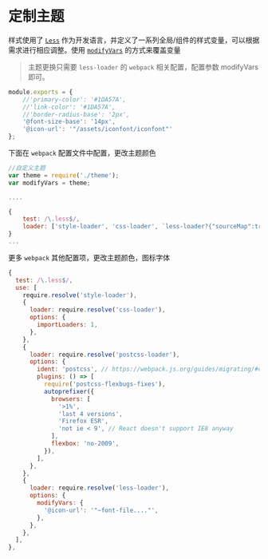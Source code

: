 定制主题
===

样式使用了 [`Less`](http://lesscss.org/) 作为开发语言，并定义了一系列全局/组件的样式变量，可以根据需求进行相应调整。使用 [`modifyVars`](http://lesscss.org/usage/#using-less-in-the-browser-modify-variables) 的方式来覆盖变量

> 主题更换只需要 `less-loader` 的 `webpack` 相关配置，配置参数 modifyVars即可。

```js
module.exports = {
    //'primary-color': '#1DA57A',
    //'link-color': '#1DA57A',
    //'border-radius-base': '2px',
    '@font-size-base': '14px',
    '@icon-url': '"/assets/iconfont/iconfont"'
};
```

下面在 `webpack` 配置文件中配置，更改主题颜色

```js
//自定义主题
var theme = require('./theme');
var modifyVars = theme;

....

{
    test: /\.less$/,
    loader: ['style-loader', 'css-loader', `less-loader?{"sourceMap":true,"modifyVars":${JSON.stringify(modifyVars)}}`]
}
...

```

更多 `webpack` 其他配置项，更改主题颜色，图标字体

```js
{
  test: /\.less$/,
  use: [
    require.resolve('style-loader'),
    {
      loader: require.resolve('css-loader'),
      options: {
        importLoaders: 1,
      },
    },
    {
      loader: require.resolve('postcss-loader'),
      options: {
        ident: 'postcss', // https://webpack.js.org/guides/migrating/#complex-options
        plugins: () => [
          require('postcss-flexbugs-fixes'),
          autoprefixer({
            browsers: [
              '>1%',
              'last 4 versions',
              'Firefox ESR',
              'not ie < 9', // React doesn't support IE8 anyway
            ],
            flexbox: 'no-2009',
          }),
        ],
      },
    },
    {
      loader: require.resolve('less-loader'),
      options: {
        modifyVars: {
          '@icon-url': '"~font-file...."',
        },
      },
    },
  ],
},
```
